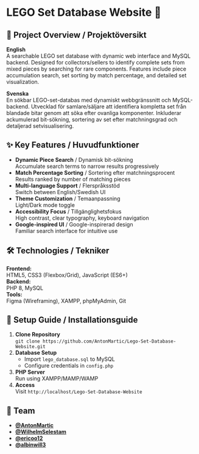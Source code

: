 # LEGO Set Database Website 🧱

## 📖 Project Overview / Projektöversikt
**English**  
A searchable LEGO set database with dynamic web interface and MySQL backend. Designed for collectors/sellers to identify complete sets from mixed pieces by searching for rare components. Features include piece accumulation search, set sorting by match percentage, and detailed set visualization.

**Svenska**  
En sökbar LEGO-set-databas med dynamiskt webbgränssnitt och MySQL-backend. Utvecklad för samlare/säljare att identifiera kompletta set från blandade bitar genom att söka efter ovanliga komponenter. Inkluderar ackumulerad bit-sökning, sortering av set efter matchningsgrad och detaljerad setvisualisering.

## ✨ Key Features / Huvudfunktioner
- **Dynamic Piece Search** / Dynamisk bit-sökning  
  Accumulate search terms to narrow results progressively
- **Match Percentage Sorting** / Sortering efter matchningsprocent  
  Results ranked by number of matching pieces
- **Multi-language Support** / Flerspråksstöd  
  Switch between English/Swedish UI
- **Theme Customization** / Temaanpassning  
  Light/Dark mode toggle
- **Accessibility Focus** / Tillgänglighetsfokus  
  High contrast, clear typography, keyboard navigation
- **Google-inspired UI** / Google-inspirerad design  
  Familiar search interface for intuitive use

## 🛠 Technologies / Tekniker
**Frontend:**  
HTML5, CSS3 (Flexbox/Grid), JavaScript (ES6+)  
**Backend:**  
PHP 8, MySQL  
**Tools:**  
Figma (Wireframing), XAMPP, phpMyAdmin, Git

## 🚀 Setup Guide / Installationsguide
1. **Clone Repository**  
   `git clone https://github.com/AntonMartic/Lego-Set-Database-Website.git`
2. **Database Setup**  
   - Import `lego_database.sql` to MySQL
   - Configure credentials in `config.php`
3. **PHP Server**  
   Run using XAMPP/MAMP/WAMP
4. **Access**  
   Visit `http://localhost/Lego-Set-Database-Website`

## 👥 Team
- **[@AntonMartic](https://github.com/AntonMartic)**
- **[@WilhelmSelestam](https://github.com/WilhelmSelestam)**
- **[@ericoo12](https://github.com/ericoo12)**
- **[@albinwill3](https://github.com/albinwill3)** 

